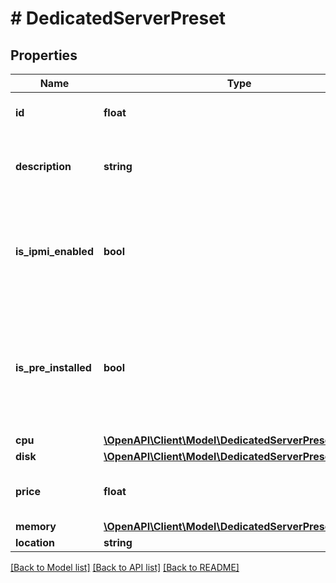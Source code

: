 # # DedicatedServerPreset

## Properties

Name | Type | Description | Notes
------------ | ------------- | ------------- | -------------
**id** | **float** | ID тарифа выделенного сервера. |
**description** | **string** | Описание характеристик тарифа выделенного сервера. |
**is_ipmi_enabled** | **bool** | Это логическое значение, которое показывает, доступен ли IPMI у данного тарифа. |
**is_pre_installed** | **bool** | Это логическое значение, которое показывает, готов ли выделенный сервер к моментальной выдаче. |
**cpu** | [**\OpenAPI\Client\Model\DedicatedServerPresetCpu**](DedicatedServerPresetCpu.md) |  |
**disk** | [**\OpenAPI\Client\Model\DedicatedServerPresetDisk**](DedicatedServerPresetDisk.md) |  |
**price** | **float** | Стоимость тарифа выделенного сервера | [optional]
**memory** | [**\OpenAPI\Client\Model\DedicatedServerPresetMemory**](DedicatedServerPresetMemory.md) |  |
**location** | **string** | Локация. |

[[Back to Model list]](../../README.md#models) [[Back to API list]](../../README.md#endpoints) [[Back to README]](../../README.md)
